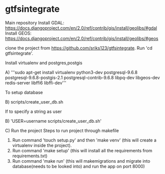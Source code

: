 # gtfsintegrate
Main repository
Install GDAL:  https://docs.djangoproject.com/en/2.0/ref/contrib/gis/install/geolibs/#gdal
Install GEOS: https://docs.djangoproject.com/en/2.0/ref/contrib/gis/install/geolibs/#geos

clone the project from https://github.com/sriks123/gtfsintegrate.
Run 'cd gtfsintegrate'.

Install virtualenv and postgres,postgis

A)
'''sudo apt-get install virtualenv python3-dev postgresql-9.6.8 postgresql-9.6.8-postgis-2.1 postgresql-contrib-9.6.8 libpq-dev libgeos-dev redis-server libffi6 libffi-dev'''

To setup database 

B) scripts/create_user_db.sh

If to specify a string as user 

B) 'USER=username scripts/create_user_db.sh'

C) Run the project
Steps to run project through makefile 
1. Run command 'touch setup.py' and then 'make venv'  (this will create a virtualenv inside the project).
2. Run command 'make setup' (this will install all the requirements from requirements.txt) 
3. Run command  'make run' (this will makemigrations and migrate into database(needs to be looked into) and run the app on port 8000)
